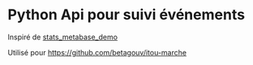 # Python Api pour suivi événements

Inspiré de [stats_metabase_demo](https://github.com/betagouv/stats_metabase_demo)

Utilisé pour https://github.com/betagouv/itou-marche
